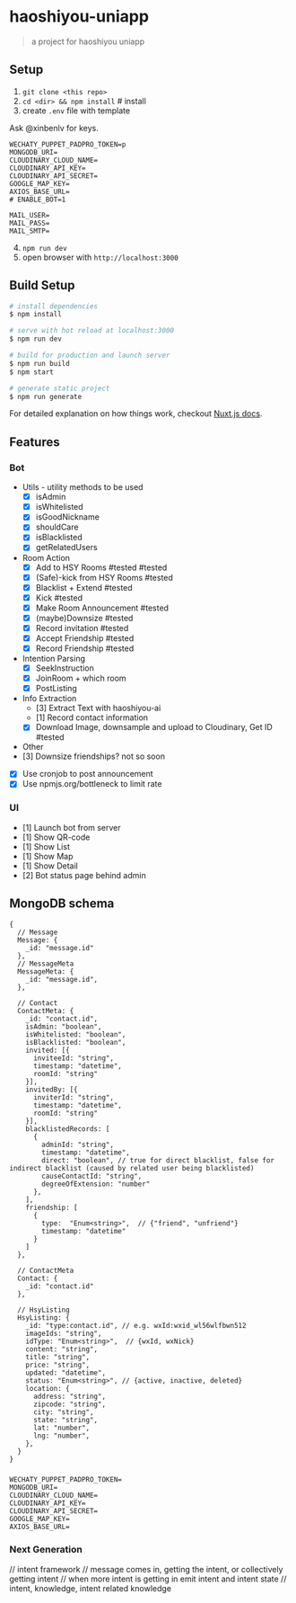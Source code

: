 # haoshiyou-uniapp

> a project for haoshiyou uniapp
## Setup 
1. `git clone <this repo>`
2. `cd <dir> && npm install`  # install 
3. create `.env` file with template

Ask @xinbenlv for keys.

```
WECHATY_PUPPET_PADPRO_TOKEN=p
MONGODB_URI=
CLOUDINARY_CLOUD_NAME=
CLOUDINARY_API_KEY=
CLOUDINARY_API_SECRET=
GOOGLE_MAP_KEY=
AXIOS_BASE_URL=
# ENABLE_BOT=1

MAIL_USER=
MAIL_PASS=
MAIL_SMTP=

```

4. `npm run dev`
5. open browser with `http://localhost:3000`

## Build Setup

``` bash
# install dependencies
$ npm install

# serve with hot reload at localhost:3000
$ npm run dev

# build for production and launch server
$ npm run build
$ npm start

# generate static project
$ npm run generate
```

For detailed explanation on how things work, checkout [Nuxt.js docs](https://nuxtjs.org).

## Features
### Bot
- Utils - utility methods to be used
  - [X] isAdmin
  - [X] isWhitelisted
  - [X] isGoodNickname
  - [X] shouldCare
  - [X] isBlacklisted
  - [X] getRelatedUsers

- Room Action
  - [X] Add to HSY Rooms #tested #tested
  - [X] (Safe)-kick from HSY Rooms #tested
  - [X] Blacklist + Extend #tested
  - [X] Kick #tested
  - [X] Make Room Announcement #tested
  - [X] (maybe)Downsize #tested
  - [X] Record invitation #tested
  - [X] Accept Friendship #tested
  - [X] Record Friendship #tested

- Intention Parsing
  - [X] SeekInstruction
  - [X] JoinRoom + which room 
  - [X] PostListing

- Info Extraction
  - [3] Extract Text with haoshiyou-ai
  - [1] Record contact information
  - [X] Download Image, downsample and upload to Cloudinary, Get ID #tested

- Other
 - [3] Downsize friendships? not so soon
 - [X] Use cronjob to post announcement
 - [X] Use npmjs.org/bottleneck to limit rate
 
### UI
- [1] Launch bot from server
- [1] Show QR-code
- [1] Show List
- [1] Show Map
- [1] Show Detail
- [2] Bot status page behind admin

## MongoDB schema
```json5
{
  // Message
  Message: {
    _id: "message.id"
  },
  // MessageMeta
  MessageMeta: {
    _id: "message.id",
  },
  
  // Contact
  ContactMeta: {
    _id: "contact.id",
    isAdmin: "boolean",
    isWhitelisted: "boolean",
    isBlacklisted: "boolean",
    invited: [{
      inviteeId: "string", 
      timestamp: "datetime", 
      roomId: "string" 
    }],
    invitedBy: [{
      inviterId: "string", 
      timestamp: "datetime", 
      roomId: "string" 
    }],
    blacklistedRecords: [
      { 
        adminId: "string",
        timestamp: "datetime",
        direct: "boolean", // true for direct blacklist, false for indirect blacklist (caused by related user being blacklisted)
        causeContactId: "string",
        degreeOfExtension: "number"
      },
    ],
    friendship: [
      { 
        type:  "Enum<string>",  // {"friend", "unfriend"}
        timestamp: "datetime"
      }
    ]
  },
  
  // ContactMeta
  Contact: {
    _id: "contact.id"
  },
  
  // HsyListing
  HsyListing: {
    _id: "type:contact.id", // e.g. wxId:wxid_wl56wlfbwn512
    imageIds: "string",
    idType: "Enum<string>",  // {wxId, wxNick}
    content: "string",
    title: "string",
    price: "string",
    updated: "datetime",
    status: "Enum<string>", // {active, inactive, deleted}
    location: {
      address: "string",
      zipcode: "string",
      city: "string",
      state: "string",
      lat: "number",
      lng: "number",
    },
  }
}

```
###

```.env
WECHATY_PUPPET_PADPRO_TOKEN=
MONGODB_URI=
CLOUDINARY_CLOUD_NAME=
CLOUDINARY_API_KEY=
CLOUDINARY_API_SECRET=
GOOGLE_MAP_KEY=
AXIOS_BASE_URL=
```

### Next Generation
  // intent framework
  // message comes in, getting the intent, or collectively getting intent
  // when more intent is getting in emit intent and intent state
  // intent, knowledge, intent related knowledge
